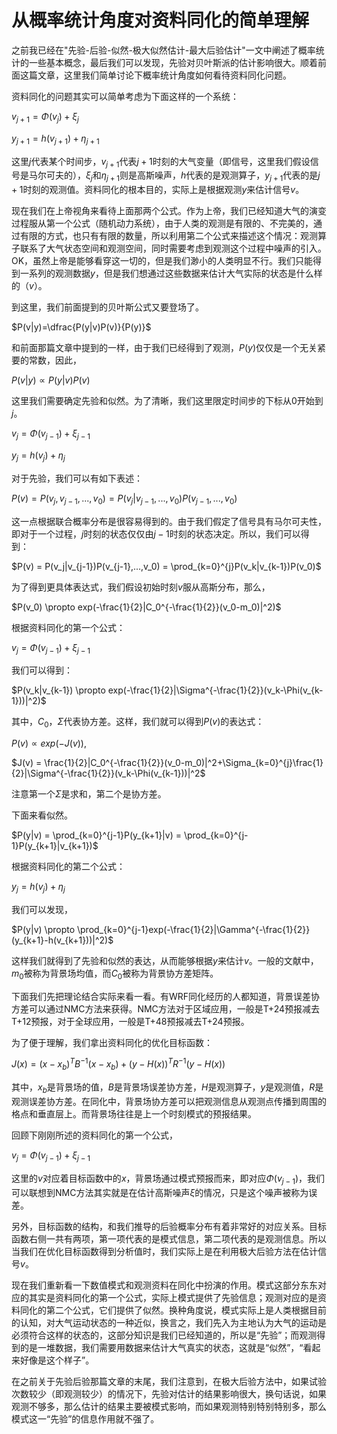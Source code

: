 # 从概率统计角度对资料同化的简单理解

之前我已经在"先验-后验-似然-极大似然估计-最大后验估计"一文中阐述了概率统计的一些基本概念，最后我们可以发现，先验对贝叶斯派的估计影响很大。顺着前面这篇文章，这里我们简单讨论下概率统计角度如何看待资料同化问题。

资料同化的问题其实可以简单考虑为下面这样的一个系统：

$v_{j+1} = \Phi(v_j) + \xi_j$

$y_{j+1} = h(v_{j+1}) + \eta_{j+1}$

这里$j$代表某个时间步，$v_{j+1}$代表$j+1$时刻的大气变量（即信号，这里我们假设信号是马尔可夫的），$\xi_j$和$\eta_{j+1}$则是高斯噪声，$h$代表的是观测算子，$y_{j+1}$代表的是$j+1$时刻的观测值。资料同化的根本目的，实际上是根据观测$y$来估计信号$v$。

现在我们在上帝视角来看待上面那两个公式。作为上帝，我们已经知道大气的演变过程服从第一个公式（随机动力系统），由于人类的观测是有限的、不完美的，通过有限的方式，也只有有限的数量，所以利用第二个公式来描述这个情况：观测算子联系了大气状态空间和观测空间，同时需要考虑到观测这个过程中噪声的引入。OK，虽然上帝是能够看穿这一切的，但是我们渺小的人类明显不行。我们只能得到一系列的观测数据$y$，但是我们想通过这些数据来估计大气实际的状态是什么样的（$v$）。

到这里，我们前面提到的贝叶斯公式又要登场了。

$P(v|y)=\dfrac{P(y|v)P(v)}{P(y)}$

和前面那篇文章中提到的一样，由于我们已经得到了观测，$P(y)$仅仅是一个无关紧要的常数，因此，

$P(v|y) \varpropto P(y|v)P(v)$

这里我们需要确定先验和似然。为了清晰，我们这里限定时间步的下标从$0$开始到$j$。

$v_{j} = \Phi(v_{j-1}) + \xi_{j-1}$

$y_{j} = h(v_{j}) + \eta_{j}$

对于先验，我们可以有如下表述：

$P(v) = P(v_j, v_{j-1},...,v_0) = P(v_j|v_{j-1},...,v_0)P(v_{j-1},...,v_0)$

这一点根据联合概率分布是很容易得到的。由于我们假定了信号具有马尔可夫性，即对于一个过程，$j$时刻的状态仅仅由$j-1$时刻的状态决定。所以，我们可以得到：

$P(v) = P(v_j|v_{j-1})P(v_{j-1},...,v_0) = \prod_{k=0}^{j}P(v_k|v_{k-1})P(v_0)$

为了得到更具体表达式，我们假设初始时刻$v$服从高斯分布，那么，

$P(v_0) \propto exp(-\frac{1}{2}|C_0^{-\frac{1}{2}}(v_0-m_0)|^2)$

根据资料同化的第一个公式：

$v_{j} = \Phi(v_{j-1}) + \xi_{j-1}$

我们可以得到：

$P(v_k|v_{k-1}) \propto exp(-\frac{1}{2}|\Sigma^{-\frac{1}{2}}(v_k-\Phi(v_{k-1}))|^2)$

其中，$C_0$，$\Sigma$代表协方差。这样，我们就可以得到$P(v)$的表达式：

$P(v) \propto exp(-J(v))$,

$J(v) = \frac{1}{2}|C_0^{-\frac{1}{2}}(v_0-m_0)|^2+\Sigma_{k=0}^{j}\frac{1}{2}|\Sigma^{-\frac{1}{2}}(v_k-\Phi(v_{k-1}))|^2$

注意第一个$\Sigma$是求和，第二个是协方差。

下面来看似然。

$P(y|v) = \prod_{k=0}^{j-1}P(y_{k+1}|v) = \prod_{k=0}^{j-1}P(y_{k+1}|v_{k+1})$

根据资料同化的第二个公式：

$y_{j} = h(v_{j}) + \eta_{j}$

我们可以发现，

$P(y|v) \propto \prod_{k=0}^{j-1}exp(-\frac{1}{2}|\Gamma^{-\frac{1}{2}}(y_{k+1}-h(v_{k+1}))|^2)$

这样我们就得到了先验和似然的表达，从而能够根据$y$来估计$v$。一般的文献中，$m_0$被称为背景场均值，而$C_0$被称为背景协方差矩阵。

下面我们先把理论结合实际来看一看。有WRF同化经历的人都知道，背景误差协方差可以通过NMC方法来获得。NMC方法对于区域应用，一般是T+24预报减去T+12预报，对于全球应用，一般是T+48预报减去T+24预报。

为了便于理解，我们拿出资料同化的优化目标函数：

$J(x)=(x-x_b)^TB^{-1}(x-x_b)+(y-H(x))^TR^{-1}(y-H(x))$

其中，$x_b$是背景场的值，$B$是背景场误差协方差，$H$是观测算子，$y$是观测值，$R$是观测误差协方差。在同化中，背景场协方差可以把观测信息从观测点传播到周围的格点和垂直层上。而背景场往往是上一个时刻模式的预报结果。

回顾下刚刚所述的资料同化的第一个公式，

$v_{j} = \Phi(v_{j-1}) + \xi_{j-1}$

这里的$v$对应着目标函数中的$x$，背景场通过模式预报而来，即对应$\Phi(v_{j-1})$，我们可以联想到NMC方法其实就是在估计高斯噪声$\xi$的情况，只是这个噪声被称为误差。

另外，目标函数的结构，和我们推导的后验概率分布有着非常好的对应关系。目标函数右侧一共有两项，第一项代表的是模式信息，第二项代表的是观测信息。所以当我们在优化目标函数得到分析值时，我们实际上是在利用极大后验方法在估计信号$v$。

现在我们重新看一下数值模式和观测资料在同化中扮演的作用。模式这部分东东对应的其实是资料同化的第一个公式，实际上模式提供了先验信息；观测对应的是资料同化的第二个公式，它们提供了似然。换种角度说，模式实际上是人类根据目前的认知，对大气运动状态的一种近似，换言之，我们先入为主地认为大气的运动是必须符合这样的状态的，这部分知识是我们已经知道的，所以是“先验”；而观测得到的是一堆数据，我们需要用数据来估计大气真实的状态，这就是“似然”，“看起来好像是这个样子”。

在之前关于先验后验那篇文章的末尾，我们注意到，在极大后验方法中，如果试验次数较少（即观测较少）的情况下，先验对估计的结果影响很大，换句话说，如果观测不够多，那么估计的结果主要被模式影响，而如果观测特别特别特别多，那么模式这一“先验”的信息作用就不强了。